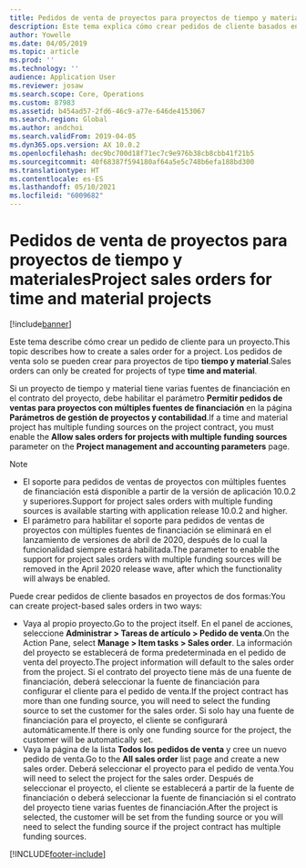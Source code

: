 ```yaml
---
title: Pedidos de venta de proyectos para proyectos de tiempo y materiales
description: Este tema explica cómo crear pedidos de cliente basados en proyectos para proyectos de tiempo y materiales.
author: Yowelle
ms.date: 04/05/2019
ms.topic: article
ms.prod: ''
ms.technology: ''
audience: Application User
ms.reviewer: josaw
ms.search.scope: Core, Operations
ms.custom: 87983
ms.assetid: b454ad57-2fd6-46c9-a77e-646de4153067
ms.search.region: Global
ms.author: andchoi
ms.search.validFrom: 2019-04-05
ms.dyn365.ops.version: AX 10.0.2
ms.openlocfilehash: dec9bc700d18f71ec7c9e976b38cb8cbb41f21b5
ms.sourcegitcommit: 40f68387f594180af64a5e5c748b6efa188bd300
ms.translationtype: HT
ms.contentlocale: es-ES
ms.lasthandoff: 05/10/2021
ms.locfileid: "6009682"
---
```

# <a name="project-sales-orders-for-time-and-material-projects"></a><span data-ttu-id="434b9-103">Pedidos de venta de proyectos para proyectos de tiempo y materiales</span><span class="sxs-lookup"><span data-stu-id="434b9-103">Project sales orders for time and material projects</span></span>

[!include[banner](../includes/banner.md)]

<span data-ttu-id="434b9-104">Este tema describe cómo crear un pedido de cliente para un proyecto.</span><span class="sxs-lookup"><span data-stu-id="434b9-104">This topic describes how to create a sales order for a project.</span></span> <span data-ttu-id="434b9-105">Los pedidos de venta solo se pueden crear para proyectos de tipo **tiempo y material**.</span><span class="sxs-lookup"><span data-stu-id="434b9-105">Sales orders can only be created for projects of type **time and material**.</span></span>

<span data-ttu-id="434b9-106">Si un proyecto de tiempo y material tiene varias fuentes de financiación en el contrato del proyecto, debe habilitar el parámetro **Permitir pedidos de ventas para proyectos con múltiples fuentes de financiación** en la página **Parámetros de gestión de proyectos y contabilidad**.</span><span class="sxs-lookup"><span data-stu-id="434b9-106">If a time and material project has multiple funding sources on the project contract, you must enable the **Allow sales orders for projects with multiple funding sources** parameter on the **Project management and accounting parameters** page.</span></span> 

> [!NOTE]
> - <span data-ttu-id="434b9-107">El soporte para pedidos de ventas de proyectos con múltiples fuentes de financiación está disponible a partir de la versión de aplicación 10.0.2 y superiores.</span><span class="sxs-lookup"><span data-stu-id="434b9-107">Support for project sales orders with multiple funding sources is available starting with application release 10.0.2 and higher.</span></span>
> - <span data-ttu-id="434b9-108">El parámetro para habilitar el soporte para pedidos de ventas de proyectos con múltiples fuentes de financiación se eliminará en el lanzamiento de versiones de abril de 2020, después de lo cual la funcionalidad siempre estará habilitada.</span><span class="sxs-lookup"><span data-stu-id="434b9-108">The parameter to enable the support for project sales orders with multiple funding sources will be removed in the April 2020 release wave, after which the functionality will always be enabled.</span></span>

<span data-ttu-id="434b9-109">Puede crear pedidos de cliente basados en proyectos de dos formas:</span><span class="sxs-lookup"><span data-stu-id="434b9-109">You can create project-based sales orders in two ways:</span></span>

- <span data-ttu-id="434b9-110">Vaya al propio proyecto.</span><span class="sxs-lookup"><span data-stu-id="434b9-110">Go to the project itself.</span></span> <span data-ttu-id="434b9-111">En el panel de acciones, seleccione **Administrar > Tareas de artículo > Pedido de venta**.</span><span class="sxs-lookup"><span data-stu-id="434b9-111">On the Action Pane, select **Manage > Item tasks > Sales order**.</span></span> <span data-ttu-id="434b9-112">La información del proyecto se establecerá de forma predeterminada en el pedido de venta del proyecto.</span><span class="sxs-lookup"><span data-stu-id="434b9-112">The project information will default to the sales order from the project.</span></span> <span data-ttu-id="434b9-113">Si el contrato del proyecto tiene más de una fuente de financiación, deberá seleccionar la fuente de financiación para configurar el cliente para el pedido de venta.</span><span class="sxs-lookup"><span data-stu-id="434b9-113">If the project contract has more than one funding source, you will need to select the funding source to set the customer for the sales order.</span></span> <span data-ttu-id="434b9-114">Si solo hay una fuente de financiación para el proyecto, el cliente se configurará automáticamente.</span><span class="sxs-lookup"><span data-stu-id="434b9-114">If there is only one funding source for the project, the customer will be automatically set.</span></span>
- <span data-ttu-id="434b9-115">Vaya la página de la lista **Todos los pedidos de venta** y cree un nuevo pedido de venta.</span><span class="sxs-lookup"><span data-stu-id="434b9-115">Go to the **All sales order** list page and create a new sales order.</span></span> <span data-ttu-id="434b9-116">Deberá seleccionar el proyecto para el pedido de venta.</span><span class="sxs-lookup"><span data-stu-id="434b9-116">You will need to select the project for the sales order.</span></span> <span data-ttu-id="434b9-117">Después de seleccionar el proyecto, el cliente se establecerá a partir de la fuente de financiación o deberá seleccionar la fuente de financiación si el contrato del proyecto tiene varias fuentes de financiación.</span><span class="sxs-lookup"><span data-stu-id="434b9-117">After the project is selected, the customer will be set from the funding source or you will need to select the funding source if the project contract has multiple funding sources.</span></span>



[!INCLUDE[footer-include](../includes/footer-banner.md)]